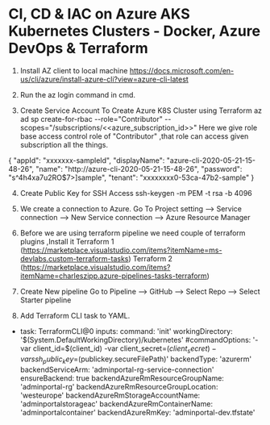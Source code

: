 # CI, CD & IAC on Azure AKS Kubernetes Clusters - Docker, Azure DevOps & Terraform

1. Install AZ client to local machine
https://docs.microsoft.com/en-us/cli/azure/install-azure-cli?view=azure-cli-latest

2.  Run the az login command in cmd.

3. Create Service Account To Create Azure K8S Cluster using Terraform
az ad sp create-for-rbac --role="Contributor" --scopes="/subscriptions/<<azure_subscription_id>>"
Here we give role base access control  role  of "Contributor" ,that role can access given subscription all the things. 

{
  "appId": "xxxxxxx-sampleId",
  "displayName": "azure-cli-2020-05-21-15-48-26",
  "name": "http://azure-cli-2020-05-21-15-48-26",
  "password": "s^4h4xa7u2RO$7>]sample",
  "tenant": "xxxxxxxx0-53ca-47b2-sample"
}

4. Create Public Key for SSH Access
ssh-keygen -m PEM -t rsa -b 4096 

5. We create a connection to Azure.
Go To Project setting --> Service connection --> New Service connection --> Azure Resource Manager

6. Before we are using terraform pipeline we need couple of terraform plugins ,Install it
Terraform 1 (https://marketplace.visualstudio.com/items?itemName=ms-devlabs.custom-terraform-tasks)
Terraform 2 (https://marketplace.visualstudio.com/items?itemName=charleszipp.azure-pipelines-tasks-terraform)


7. Create New pipeline 
Go to Pipeline --> GitHub --> Select Repo --> Select Starter pipeline

8. Add Terraform CLI task to YAML.
	
- task: TerraformCLI@0
  inputs:
    command: 'init'
    workingDirectory: '$(System.DefaultWorkingDirectory)/kubernetes'
    #commandOptions: '-var client_id=$(client_id) -var client_secret=$(client_secret) -var ssh_public_key=$(publickey.secureFilePath)'
    backendType: 'azurerm'
    backendServiceArm: 'adminportal-rg-service-connection'
    ensureBackend: true
    backendAzureRmResourceGroupName: 'adminportal-rg'
    backendAzureRmResourceGroupLocation: 'westeurope'
    backendAzureRmStorageAccountName: 'adminportalstorageac'
    backendAzureRmContainerName: 'adminportalcontainer'
    backendAzureRmKey: 'adminportal-dev.tfstate'



